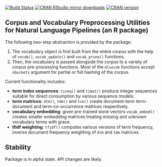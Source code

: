[![Build Status](https://travis-ci.org/vspinu/mlvocab.svg?branch=master)](https://travis-ci.org/vspinu/mlvocab) [![CRAN RStudio mirror downloads](http://cranlogs.r-pkg.org/badges/mlvocab)](https://cran.r-project.org/package=mlvocab) [![CRAN version](http://www.r-pkg.org/badges/version/mlvocab)](https://cran.r-project.org/package=mlvocab)

## Corpus and Vocabulary Preprocessing Utilities for Natural Language Pipelines (an R package)

The following two-step abstraction is provided by the package:

  1. The vocabulary object is first built from the entire corpus with the help of `vocab()`, `vocab_update()` and `vocab_prune()` functions. 
  2. Then, the vocabulary is passed alongside the corpus to a variety of corpus pre-processing functions. Most of the `mlvocab` functions accept `nbuckets` argument for partial or full hashing of the corpus.

Current functionality includes:

 - __term index sequences__: `tiseq()` and `timat()` produce integer sequences suitable for direct consumption by various sequence models.
 - __term matrices__: `dtm()`, `tdm()` and `tcm()` create document-term term-document and term-co-occurrence matrices respectively.
 - __vocabulary embedding__: given pre-trained word-vectors `vocab_embed()` creates smaller embedding matrices treating missing and unknown vocabulary terms with grace.
 - __tfidf weighting__: `tfidf()` computes various versions of term frequency, inverse document frequency weighting of `dtm` and `tdm` matrices.
 
 
## Stability

Package is in alpha state. API changes are likely.
